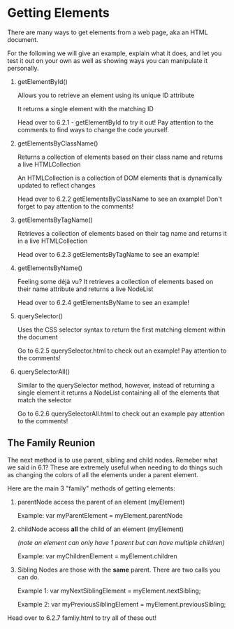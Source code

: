 # Getting Elements

There are many ways to get elements from a web page, aka an HTML document.

For the following we will give an example, explain what it does, and let you test it out on your own as well as showing ways you can manipulate it personally.

1. getElementById()

    Allows you to retrieve an element using its unique ID attribute

    It returns a single element with the matching ID

    Head over to 6.2.1 - getElementById to try it out! Pay attention to the comments to find ways to change the code yourself.

1. getElementsByClassName()

    Returns a collection of elements based on their class name and returns a live HTMLCollection


    An HTMLCollection is a collection of DOM elements that is dynamically updated to reflect changes

    Head over to 6.2.2 getElementsByClassName to see an example! Don't forget to pay attention to the comments!

1.  getElementsByTagName()

    Retrieves a collection of elements based on their tag name and returns it in a live HTMLCollection

    Head over to 6.2.3 getElementsByTagName to see an example!

1. getElementsByName()

    Feeling some déjà vu? It retrieves a collection of elements based on their name attribute and returns a live NodeList

    Head over to 6.2.4 getElementsByName to see an example!

1. querySelector()

    Uses the CSS selector syntax to return the first matching element within the document

    Go to 6.2.5 querySelector.html to check out an example! Pay attention to the comments!

1. querySelectorAll()

    Similar to the querySelector method, however, instead of returning a single element it returns a NodeList containing all of the elements that match the selector

    Go to 6.2.6 querySelectorAll.html to check out an example pay attention to the comments!

## The Family Reunion

The next method is to use parent, sibling and child nodes. Remeber what we said in 6.1? These are extremely useful when needing to do things such as changing the colors of all the elements under a parent element.

Here are the main 3 "family" methods of getting elements:

1. parentNode access the parent of an element (myElement)

    Example: var myParentElement = myElement.parentNode


1. childNode access **all** the child of an element (myElement) 

    *(note an element can only have 1 parent but can have multiple children)*

    Example: var myChildrenElement = myElement.children

1. Sibling Nodes are those with the **same** parent. There are two calls you can do.

    Example 1: var myNextSiblingElement = myElement.nextSibling;

    Example 2: var myPreviousSiblingElement = myElement.previousSibling;

Head over to 6.2.7 famliy.html to try all of these out!